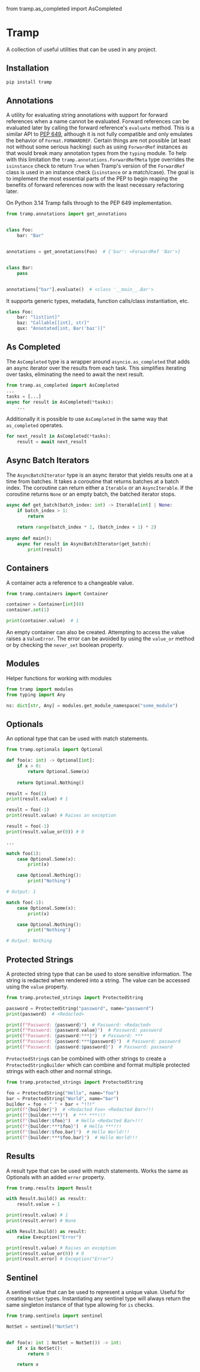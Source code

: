 from tramp.as_completed import AsCompleted

# Tramp

A collection of useful utilities that can be used in any project.

## Installation

```python
pip install tramp
```

## Annotations

A utility for evaluating string annotations with support for forward references when a name cannot be evaluated. Forward references can be evaluated later by calling the forward reference's `evaluate` method. This is a similar API to [PEP 649](https://peps.python.org/pep-0649/), although it is not fully compatible and only emulates the behavior of `Format.FORWARDREF`. Certain things are not possible (at least not without some serious hacking) such as using `ForwardRef` instances as that would break many annotation types from the `typing` module. To help with this limitation the `tramp.annotations.ForwardRefMeta` type overrides the `isinstance` check to return `True` when Tramp's version of the `ForwardRef` class is used in an instance check (`isinstance` or a match/case). The goal is to implement the most essential parts of the PEP to begin reaping the benefits of forward references now with the least necessary refactoring later.

On Python 3.14 Tramp falls through to the PEP 649 implementation.

```python
from tramp.annotations import get_annotations


class Foo:
    bar: "Bar"


annotations = get_annotations(Foo)  # {'bar': <ForwardRef 'Bar'>}


class Bar:
    pass


annotations["bar"].evaluate()  # <class '__main__.Bar'>
```
It supports generic types, metadata, function calls/class instantiation, etc.
```python
class Foo:
    bar: "list[int]"
    baz: "Callable[[int], str]"
    qux: "Annotated[int, Bar('baz')]"
```

## As Completed

The `AsCompleted` type is a wrapper around `asyncio.as_completed` that adds an async iterator over the results from each task. This simplifies iterating over tasks, eliminating the need to await the next result.

```py
from tramp.as_completed import AsCompleted
...
tasks = [...]
async for result in AsCompleted(*tasks):
    ...
```

Additionally it is possible to use `AsCompleted` in the same way that `as_completed` operates.

```py
for next_result in AsCompleted(*tasks):
    result = await next_result
```

## Async Batch Iterators

The `AsyncBatchIterator` type is an async iterator that yields results one at a time from batches. It takes a coroutine that returns batches at a batch index. The coroutine can return either a `Iterable` or an `AsyncIterable`. If the coroutine returns `None` or an empty batch, the batched iterator stops.

```py
async def get_batch(batch_index: int) -> Iterable[int] | None:
    if batch_index > 1:
        return
    
    return range(batch_index * 2, (batch_index + 1) * 2)
    
async def main():
    async for result in AsyncBatchIterator(get_batch):
        print(result)
```

## Containers

A container acts a reference to a changeable value.

```python
from tramp.containers import Container

container = Container[int](0)
container.set(1)

print(container.value)  # 1
```

An empty container can also be created. Attempting to access the value raises a `ValueError`. The error can be avoided by using the `value_or` method or by checking the `never_set` boolean property.

## Modules

Helper functions for working with modules

```python
from tramp import modules
from typing import Any

ns: dict[str, Any] = modules.get_module_namespace("some_module")
```

## Optionals

An optional type that can be used with match statements.

```python
from tramp.optionals import Optional

def foo(x: int) -> Optional[int]:
    if x > 0:
        return Optional.Some(x)
        
    return Optional.Nothing()

result = foo(1)
print(result.value) # 1

result = foo(-1)
print(result.value) # Raises an exception

result = foo(-1)
print(result.value_or(0)) # 0

...

match foo(1):
    case Optional.Some(x):
        print(x)

    case Optional.Nothing():
        print("Nothing")

# Output: 1

match foo(-1):
    case Optional.Some(x):
        print(x)

    case Optional.Nothing():
        print("Nothing")

# Output: Nothing
```

## Protected Strings

A protected string type that can be used to store sensitive information. The string is redacted when rendered into a string. The value can be accessed using the `value` property.

```python
from tramp.protected_strings import ProtectedString

password = ProtectedString("password", name="password")
print(password)  # <Redacted>

print(f"Password: {password}")  # Password: <Redacted>
print(f"Password: {password.value}")  # Password: password
print(f"Password: {password:***}")  # Password: ***
print(f"Password: {password:***$password}")  # Password: password
print(f"Password: {password:$password}")  # Password: password
```

`ProtectedString`s can be combined with other strings to create a `ProtectedStringBuilder` which can combine and format multiple protected strings with each other and normal strings.

```python
from tramp.protected_strings import ProtectedString

foo = ProtectedString("Hello", name="foo")
bar = ProtectedString("World", name="bar")
builder = foo + " " + bar + "!!!"
print(f"{builder}")  # <Redacted Foo> <Redacted Bar>!!!
print(f"{builder:***}")  # *** ***!!!
print(f"{builder:$foo}")  # Hello <Redacted Bar>!!!
print(f"{builder:***$foo}")  # Hello ***!!!
print(f"{builder:$foo,bar}")  # Hello World!!!
print(f"{builder:***$foo,bar}")  # Hello World!!!
```

## Results

A result type that can be used with match statements. Works the same as Optionals with an added `error` property.

```python
from tramp.results import Result

with Result.build() as result:
    result.value = 1

print(result.value) # 1
print(result.error) # None

with Result.build() as result:
    raise Execption("Error")

print(result.value) # Raises an exception
print(result.value_or(0)) # 0
print(result.error) # Exception("Error")
```

## Sentinel

A sentinel value that can be used to represent a unique value. Useful for creating `NotSet` types. Instantiating any
sentinel type will always return the same singleton instance of that type allowing for `is` checks.

```python
from tramp.sentinels import sentinel

NotSet = sentinel("NotSet")


def foo(x: int | NotSet = NotSet()) -> int:
    if x is NotSet():
        return 0

    return x
```

